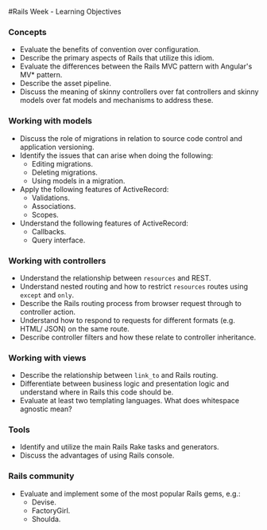 #Rails Week - Learning Objectives

### Concepts
* Evaluate the benefits of convention over configuration.
* Describe the primary aspects of Rails that utilize this idiom.
* Evaluate the differences between the Rails MVC pattern with Angular's MV* pattern.
* Describe the asset pipeline.
* Discuss the meaning of skinny controllers over fat controllers and skinny models over fat models and mechanisms to address these.



### Working with models
* Discuss the role of migrations in relation to source code control and application versioning.
* Identify the issues that can arise when doing the following:
  * Editing migrations.
  * Deleting migrations.
  * Using models in a migration.
* Apply the following features of ActiveRecord:
  * Validations.
  * Associations.
  * Scopes.
* Understand the following features of ActiveRecord:
  * Callbacks.
  * Query interface.

### Working with controllers
* Understand the relationship between `resources` and REST.
* Understand nested routing and how to restrict `resources` routes using `except` and `only`.
* Describe the Rails routing process from browser request through to controller action.
* Understand how to respond to requests for different formats (e.g. HTML/ JSON) on the same route.
* Describe controller filters and how these relate to controller inheritance.

### Working with views
* Describe the relationship between `link_to` and Rails routing.
* Differentiate between business logic and presentation logic and understand where in Rails this code should be.
* Evaluate at least two templating languages.  What does whitespace agnostic mean?

### Tools
* Identify and utilize the main Rails Rake tasks and generators.
* Discuss the advantages of using Rails console.

### Rails community
* Evaluate and implement some of the most popular Rails gems, e.g.:
  * Devise.
  * FactoryGirl.
  * Shoulda.
